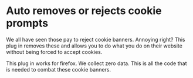 # Auto removes or rejects cookie prompts

We all have seen those pay to reject cookie banners. Annoying right? This plug in removes these and allows you to do what you do on their website without being forced to accept cookies.

This plug in works for firefox. We collect zero data. This is all the code that is needed to combat these cookie banners.

